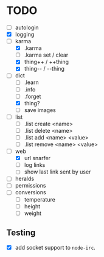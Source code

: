 # TODO

- [ ] autologin
- [x] logging
- [ ] karma
  - [x] .karma
  - [ ] .karma set / clear
  - [x] thing++ / ++thing
  - [x] thing-- / --thing
- [ ] dict
  - [ ] .learn
  - [ ] .info
  - [ ] .forget
  - [x] thing?
  - [ ] save images
- [ ] list
  - [ ] .list create \<name\>
  - [ ] .list delete \<name\>
  - [ ] .list add \<name\> \<value\>
  - [ ] .list remove \<name\> \<value\>
- [ ] web
  - [x] url snarfer
  - [ ] log links
  - [ ] show last link sent by user
- [ ] heralds
- [ ] permissions
- [ ] conversions
  - [ ] temperature
  - [ ] height
  - [ ] weight

## Testing

- [x] add socket support to `node-irc`.
